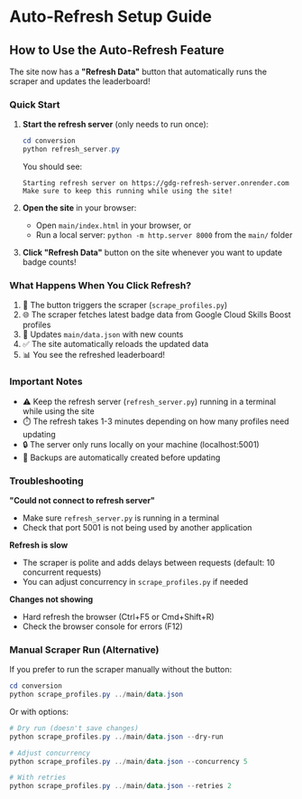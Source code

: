 # Auto-Refresh Setup Guide

## How to Use the Auto-Refresh Feature

The site now has a **"Refresh Data"** button that automatically runs the scraper and updates the leaderboard!

### Quick Start

1. **Start the refresh server** (only needs to run once):
   ```powershell
   cd conversion
   python refresh_server.py
   ```
   
   You should see:
   ```
   Starting refresh server on https://gdg-refresh-server.onrender.com
   Make sure to keep this running while using the site!
   ```

2. **Open the site** in your browser:
   - Open `main/index.html` in your browser, or
   - Run a local server: `python -m http.server 8000` from the `main/` folder

3. **Click "Refresh Data"** button on the site whenever you want to update badge counts!

### What Happens When You Click Refresh?

1. 🔄 The button triggers the scraper (`scrape_profiles.py`)
2. 🌐 The scraper fetches latest badge data from Google Cloud Skills Boost profiles
3. 💾 Updates `main/data.json` with new counts
4. ✅ The site automatically reloads the updated data
5. 📊 You see the refreshed leaderboard!

### Important Notes

- ⚠️ Keep the refresh server (`refresh_server.py`) running in a terminal while using the site
- ⏱️ The refresh takes 1-3 minutes depending on how many profiles need updating
- 🔒 The server only runs locally on your machine (localhost:5001)
- 💾 Backups are automatically created before updating

### Troubleshooting

**"Could not connect to refresh server"**
- Make sure `refresh_server.py` is running in a terminal
- Check that port 5001 is not being used by another application

**Refresh is slow**
- The scraper is polite and adds delays between requests (default: 10 concurrent requests)
- You can adjust concurrency in `scrape_profiles.py` if needed

**Changes not showing**
- Hard refresh the browser (Ctrl+F5 or Cmd+Shift+R)
- Check the browser console for errors (F12)

### Manual Scraper Run (Alternative)

If you prefer to run the scraper manually without the button:

```powershell
cd conversion
python scrape_profiles.py ../main/data.json
```

Or with options:
```powershell
# Dry run (doesn't save changes)
python scrape_profiles.py ../main/data.json --dry-run

# Adjust concurrency
python scrape_profiles.py ../main/data.json --concurrency 5

# With retries
python scrape_profiles.py ../main/data.json --retries 2
```
